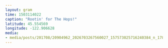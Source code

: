 ```yaml
---
layout: gram
time: 1503114022
caption: "Rootin' for The Hops!"
latitude: 45.554569
longitude: -122.906628
media:
- media/posts/201708/20904962_2026703267560027_157573025716240384_n_17867415271170666.jpg
---
```

